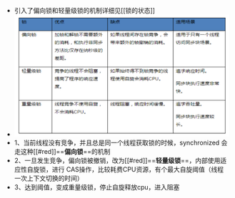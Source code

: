 - 引入了偏向锁和轻量级锁的机制详细见[[锁的状态]]
- ![image.png](../assets/image_1690181364494_0.png)
- 1、当前线程没有竞争，并且总是同一个线程获取锁的时候，synchronized 会走这种[[#red]]==**偏向锁**==的机制
- 2、一旦发生竞争，偏向锁被撤销，改为[[#red]]==**轻量级锁**==，内部使用适应性自旋锁，进行 CAS操作，比较耗费CPU资源，有个最大自旋阈值（线程一次上下文切换的时间）
- 3、达到阈值，变成重量级锁，停止自旋释放cpu，进入阻塞